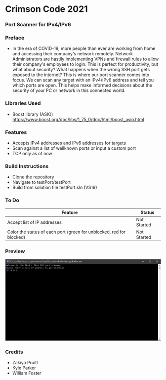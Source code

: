 # Crimson Code 2021
### Port Scanner for IPv4/IPv6

### Preface
- In the era of COVID-19, more people than ever are working from home and accessing their company's network remotely. Network Administrators are hastily implementing VPNs and firewall rules to allow their company's employees to login. This is perfect for productivity, but what about security? What happens when the wrong SSH port gets exposed to the internet? This is where our port scanner comes into focus. We can scan any target with an IPv4/IPv6 address and tell you which ports are open. This helps make informed decisions about the security of your PC or network in this connected world.

### Libraries Used
- Boost library (ASIO) https://www.boost.org/doc/libs/1_75_0/doc/html/boost_asio.html
### Features

- Accepts IPv4 addresses and IPv6 addresses for targets
- Scan against a list of wellknown ports or input a custom port
- TCP only as of now

### Build Instructions

- Clone the repository
- Navigate to testPort/testPort
- Build from solution file testPort.sln (VS19)

### To Do
| Feature  | Status  |
| ------------ | ------------ |
| Accept list of IP addresses |  Not Started |
| Color the status of each port (green for unblocked, red for blocked) |  Not Started |

### Preview
![alt text](https://raw.githubusercontent.com/w21froster/crimsonCode2021/main/screenshots.gif)

### Credits
- Zakiya Pruitt 
- Kyle Parker
- William Foster
